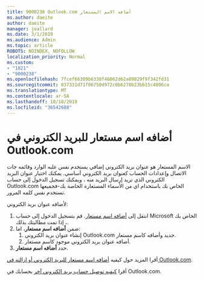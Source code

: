 ```yaml
---
title: 9000238 Outlook.com أضافه الاسم المستعار
ms.author: daeite
author: daeite
manager: joallard
ms.date: 3/1/2019
ms.audience: Admin
ms.topic: article
ROBOTS: NOINDEX, NOFOLLOW
localization_priority: Normal
ms.custom:
- "1821"
- "9000238"
ms.openlocfilehash: 7fcef66309b6330f46062d62a89829f9f342fd31
ms.sourcegitcommit: 037331d71f06750d972c0b6278b23bb15c4806ca
ms.translationtype: MT
ms.contentlocale: ar-SA
ms.lasthandoff: 10/18/2019
ms.locfileid: "36542688"
---
```

# <a name="add-an-email-alias-in-outlookcom"></a>أضافه اسم مستعار للبريد الكتروني في Outlook.com

الاسم المستعار هو عنوان بريد الكتروني إضافي يستخدم نفس علبه الوارد وقائمه جات الاتصال وإعدادات الحساب كعنوان بريد الكتروني أساسي. يمكنك اختيار عنوان البريد الكتروني الذي تريد إرسال البريد منه ، ويمكنك تسجيل الدخول إلى حساب Outlook.com الخاص بك باستخدام اي من الأسماء المستعارة الخاصة بك-فجميعها تستخدم نفس كلمه المرور.

لأضافه عنوان بريد الكتروني:

1. انتقل إلى [أضافه اسم مستعار](https://go.microsoft.com/fwlink/p/?linkid=864833). قم بتسجيل الدخول إلى حساب Microsoft الخاص بك ، إذا تمت مطالبتك بذلك.
2. ضمن **أضافه اسم مستعار**، اما:
    1. إنشاء عنوان بريد الكتروني Outlook.com جديد وأضافه كاسم مستعار.
    2. أضافه عنوان بريد الكتروني موجود كاسم مستعار.
3. حدد **أضافه اسم مستعار**.

أقرا المزيد حول كيفيه [أضافه اسم مستعار للبريد الكتروني أو ازالته في Outlook.com](https://support.office.com/article/459b1989-356d-40fa-a689-8f285b13f1f2?wt.mc_id=Office_Outlook_com_Alchemy).  

أقرا [كيفيه توصيل حساب بريد الكتروني آخر](https://support.office.com/article/c5224df4-5885-4e79-91ba-523aa743f0ba?wt.mc_id=Office_Outlook_com_Alchemy) بحسابك في Outlook.com.